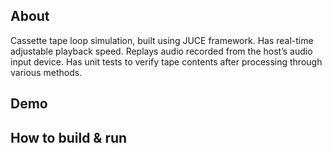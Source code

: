 <!-- ABOUT THE PROJECT -->
## About

Cassette tape loop simulation, built using JUCE framework. Has real-time adjustable playback speed. Replays audio recorded from the host’s audio input device. Has unit tests to verify tape contents after processing through various methods.

## Demo

## How to build & run

